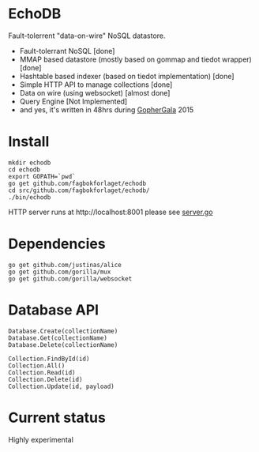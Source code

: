 EchoDB
===================
Fault-tolerrent "data-on-wire" NoSQL datastore.

* Fault-tolerrant NoSQL [done]
* MMAP based datastore (mostly based on gommap and tiedot wrapper)
  [done]
* Hashtable based indexer (based on tiedot implementation) [done]
* Simple HTTP API to manage collections [done]
* Data on wire (using websocket) [almost done]
* Query Engine [Not Implemented]
* and yes, it's written in 48hrs during
  [GopherGala](http://gophergala.com/) 2015

Install
===================
```
mkdir echodb
cd echodb
export GOPATH=`pwd`
go get github.com/fagbokforlaget/echodb
cd src/github.com/fagbokforlaget/echodb/
./bin/echodb
```

HTTP server runs at http://localhost:8001 please see
[server.go](dbhttp/server.go)

Dependencies
======================
```
go get github.com/justinas/alice
go get github.com/gorilla/mux
go get github.com/gorilla/websocket
```

Database API
======================
```
Database.Create(collectionName)
Database.Get(collectionName)
Database.Delete(collectionName)

Collection.FindById(id)
Collection.All()
Collection.Read(id)
Collection.Delete(id)
Collection.Update(id, payload)
```


Current status
==================
Highly experimental

